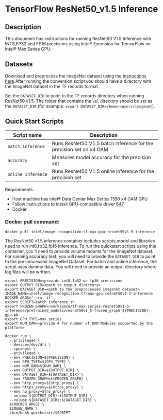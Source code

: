 # TensorFlow ResNet50_v1.5 Inference

## Description

This document has instructions for running ResNet50 V1.5 Inference with INT8,FP32 and FP16 precisions using Intel® Extension for TensorFlow on Intel® Max Series GPU.

## Datasets

Download and preprocess the ImageNet dataset using the [instructions here](/datasets/imagenet/README.md).After running the conversion script you should have a directory with the ImageNet dataset in the TF records format.

Set the `DATASET_DIR` to point to the TF records directory when running ResNet50 v1.5. The folder that contains the `val` directory should be set as the `DATASET_DIR`
(for example: `export DATASET_DIR=/home/<user>/imagenet`).

## Quick Start Scripts

| Script name | Description |
|-------------|-------------|
| `batch_inference` | Runs ResNet50 V1.5 batch inference for the precision set on x4 OAM |
| `accuracy` | Measures model accuracy for the precision set |
| `online_inference` | Runs ResNet50 V1.5 online inference for the precision set |

Requirements:
* Host machine has Intel® Data Center Max Series 1550 x4 OAM GPU
* Follow instructions to install GPU-compatible driver [647](https://dgpu-docs.intel.com/releases/stable_647_21_20230714.html)
* Docker

### Docker pull command:

```
docker pull intel/image-recognition:tf-max-gpu-resnet50v1-5-inference
```
The ResNet50 v1.5 inference container includes scripts,model and libraries need to run int8,fp32,fp16 inference. To run the quickstart scripts using this container, you'll need to provide volume mounts for the ImageNet dataset. For running accuracy test, you will need to provide the `DATASET_DIR` to point to the pre-processed ImageNet Dataset. For batch and online inference, the script uses dummy data. You will need to provide an output directory where log files will be written. 

```
export PRECISION=<provide int8,fp32 or fp16 precision>
export OUTPUT_DIR=<path to output directory>
export DATASET_DIR=<path to the preprocessed imagenet dataset>
IMAGE_NAME=intel/image-recognition:tf-max-gpu-resnet50v1-5-inference
DOCKER_ARGS="--rm -it"
export SCRIPT=batch_inference.sh 
export FROZEN_GRAPH=/workspace/tf-max-series-resnet50v1-5-inference/pretrained_models/resnet50v1_5-frozen_graph-${PRECISION}-gpu.pb
export GPU_TYPE=max_series
export NUM_OAM=<provide 4 for number of OAM Modules supported by the platform>

docker run \
  --privileged \
  --device=/dev/dri \
  --ipc=host \
  --privileged \
  --env PRECISION=${PRECISION} \
  --env GPU_TYPE=${GPU_TYPE} \
  --env NUM_OAM=${NUM_OAM} \
  --env OUTPUT_DIR=${OUTPUT_DIR} \
  --env DATASET_DIR=${DATASET_DIR} \
  --env FROZEN_GRAPH=${FROZEN_GRAPH} \
  --env http_proxy=${http_proxy} \
  --env https_proxy=${https_proxy} \
  --env no_proxy=${no_proxy} \
  --volume ${OUTPUT_DIR}:${OUTPUT_DIR} \
  --volume ${DATASET_DIR}:${DATASET_DIR} \
  ${DOCKER_ARGS} \
  $IMAGE_NAME \
  /bin/bash quickstart/$SCRIPT
  ```
